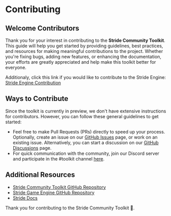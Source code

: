 # Contributing

## Welcome Contributors

Thank you for your interest in contributing to the **Stride Community Toolkit**. This guide will help you get started by providing guidelines, best practices, and resources for making meaningful contributions to the project. Whether you're fixing bugs, adding new features, or enhancing the documentation, your efforts are greatly appreciated and help make this toolkit better for everyone.

Additionaly, click this link if you would like to contribute to the Stride Engine: [Stride Engine Contribution](https://doc.stride3d.net/latest/en/contributors/index.html)

## Ways to Contribute

Since the toolkit is currently in preview, we don't have extensive instructions for contributors. However, you can follow these general guidelines to get started:

- Feel free to make Pull Requests (PRs) directly to speed up your process. Optionally, create an issue on our [GitHub Issues](https://github.com/stride3d/stride-community-toolkit/issues) page, or work on an existing issue. Alternatively, you can start a discussion on our [GitHub Discussions](https://github.com/stride3d/stride/discussions) page.
- For quick communication with the community, join our Discord server and participate in the #toolkit channel [here](https://discord.com/channels/500285081265635328/1179562410655363132).

## Additional Resources

- [Stride Community Toolkit GitHub Repository](https://github.com/stride3d/stride-community-toolkit)
- [Stride Game Engine GitHub Repository](https://github.com/stride3d/stride)
- [Stride Docs](https://doc.stride3d.net/)

Thank you for contributing to the Stride Community Toolkit 🙂.